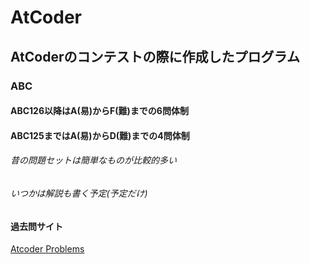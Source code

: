 # AtCoder
## AtCoderのコンテストの際に作成したプログラム


### ABC
#### ABC126以降はA(易)からF(難)までの6問体制
#### ABC125まではA(易)からD(難)までの4問体制

###### 昔の問題セットは簡単なものが比較的多い
###### いつかは解説も書く予定(予定だけ)


#### 過去問サイト
[Atcoder Problems](https://kenkoooo.com/atcoder/#/table/)

